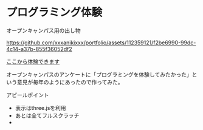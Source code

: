 # プログラミング体験
オープンキャンパス用の出し物


https://github.com/xxxanikixxx/portfolio/assets/112359121/f2be6990-99dc-4c14-a37b-855f36052df2


[ここから体験できます](https://www.cis.nagasaki-u.ac.jp/progExpV2/)

オープンキャンパスのアンケートに「プログラミングを体験してみたかった」という意見が毎年のようにあったので作ってみた。

アピールポイント
- 表示はthree.jsを利用
- あとは全てフルスクラッチ
- 
